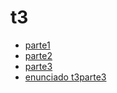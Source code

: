 # t3
- [parte1](t3parte1.pl)
- [parte2](t3parte2.pl)
- [parte3](t3parte3.pl)
- [enunciado t3parte3](t3parte3.png)
